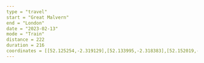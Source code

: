 ```yaml
---
type = "travel"
start = "Great Malvern"
end = "London"
date = "2023-02-13"
mode = "Train"
distance = 222
duration = 216
coordinates = [[52.125254,-2.319129],[52.133995,-2.318383],[52.152019,-2.294401],[52.165239,-2.289138],[52.170987,-2.283601],[52.186071,-2.252175],[52.199632,-2.208847],[52.227099,-2.194899],[52.240567,-2.183499],[52.252572,-2.177067],[52.26993,-2.15621],[52.269803,-2.135158],[52.273021,-2.124927],[52.294397,-2.092398],[52.30645,-2.066602],[52.325412,-2.042786],[52.350467,-2.002633],[52.369604,-1.985008],[52.375931,-1.983263],[52.390700,-1.984577],[52.401680,-1.975491],[52.411254,-1.957044],[52.416352,-1.927317],[52.427972,-1.926866],[52.446790,-1.938207],[52.450170,-1.937584],[52.457754,-1.928100],[52.463285,-1.926480],[52.466947,-1.916277],[52.474624,-1.909958],[52.481238,-1.883940],[52.485524,-1.825747],[52.484505,-1.801586],[52.479434,-1.782703],[52.457761,-1.736011],[52.421580,-1.691551],[52.405089,-1.663484],[52.394641,-1.637091],[52.393410,-1.623873],[52.401842,-1.523151],[52.391080,-1.458864],[52.382200,-1.425647],[52.378480,-1.301279],[52.380602,-1.258535],[52.378801,-1.248919],[52.360191,-1.205964],[52.344306,-1.160602],[52.333682,-1.146571],[52.323371,-1.113008],[52.314476,-1.100733],[52.298816,-1.092343],[52.294464,-1.086425],[52.289249,-1.031226],[52.290604,-0.999621],[52.286260,-0.971354],[52.265223,-0.917051],[52.248738,-0.907750],[52.236801,-0.906822],[52.231094,-0.911755],[52.208041,-0.921527],[52.201346,-0.922073],[52.173886,-0.911209],[52.153224,-0.893366],[52.142424,-0.879467],[52.102963,-0.850093],[52.092561,-0.839229],[52.082156,-0.821022],[52.067533,-0.806334],[52.048091,-0.793225],[52.008845,-0.742942],[52.002774,-0.738967],[51.957691,-0.724310],[51.951333,-0.719545],[51.941195,-0.702734],[51.935320,-0.684041],[51.930156,-0.679034],[51.924692,-0.675635],[51.903952,-0.677972],[51.837024,-0.654484],[51.824891,-0.648870],[51.800033,-0.621741],[51.787439,-0.613032],[51.766992,-0.577103],[51.763293,-0.561778],[51.754991,-0.542539],[51.739396,-0.479359],[51.724436,-0.449711],[51.718120,-0.442610],[51.692526,-0.432414],[51.657581,-0.387927],[51.651594,-0.384028],[51.633073,-0.387138],[51.620998,-0.381373],[51.604170,-0.359706],[51.582066,-0.317161],[51.549924,-0.294098],[51.538741,-0.267126],[51.530145,-0.235326],[51.533763,-0.205585],[51.540663,-0.182540],[51.543139,-0.156233],[51.528859,-0.133994]]
---
```

